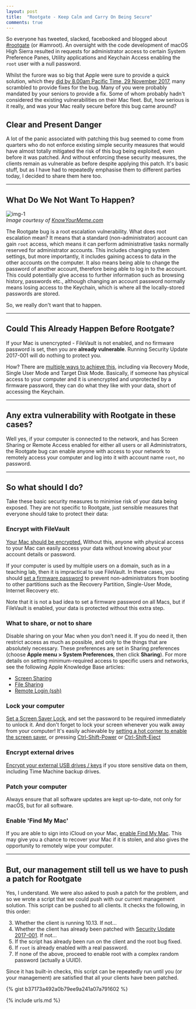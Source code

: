 ```yaml
---
layout: post
title:  "Rootgate - Keep Calm and Carry On Being Secure"
comments: true
---
```


So everyone has tweeted, slacked, facebooked and blogged about [#rootgate][1] (or #iamroot). An oversight with the code development of macOS High Sierra resulted in requests for administrator access to certain System Preference Panes, Utility applications and Keychain Access enabling the `root` user with a null password.

Whilst the furore was so big that Apple were sure to provide a quick solution, which they [did by 8.00am Pacific Time, 29 November 2017][2], many scrambled to provide fixes for the bug. Many of you were probably mandated by your seniors to provide a fix. Some of whom probably hadn't considered the existing vulnerabilities on their Mac fleet. But, how serious is it really, and was your Mac really secure before this bug came around?


Clear and Present Danger
----

A lot of the panic associated with patching this bug seemed to come from quarters who do not enforce existing simple security measures that would have almost totally mitigated the risk of this bug being exploited, even before it was patched. And without enforcing these security measures, the clients remain as vulnerable as before despite applying this patch. It's basic stuff, but as I have had to repeatedly emphasise them to different parties today, I decided to share them here too.

---

What Do We Not Want To Happen?
----

![img-1]  
*Image courtesy of [KnowYourMeme.com][9]*

The Rootgate bug is a root escalation vulnerability. What does root escalation mean? It means that a standard (non-administrator) account can gain `root` access, which means it can perform administrative tasks normally reserved for administrator accounts. This includes changing system settings, but more importantly, it includes gaining access to data in the other accounts on the computer. It also means being able to change the password of another account, therefore being able to log in to the account. This could potentially give access to further information such as browsing history, passwords etc., although changing an account password normally means losing access to the Keychain, which is where all the locally-stored passwords are stored.

So, we really don't want that to happen.

---

Could This Already Happen Before Rootgate?
----

If your Mac is unencrypted - FileVault is not enabled, and no firmware password is set, then you are **already vulnerable**. Running Security Update 2017-001 will do nothing to protect you.

How? There are [multiple ways to achieve this][3], including via Recovery Mode, Single User Mode and Target Disk Mode. Basically, if someone has physical access to your computer and it is unencrypted and unprotected by a firmware password, they can do what they like with your data, short of accessing the Keychain.

---

Any extra vulnerability with Rootgate in these cases?
----

Well yes, if your computer is connected to the network, and has Screen Sharing or Remote Access enabled for either all users or all Administrators, the Rootgate bug can enable anyone with access to your network to remotely access your computer and log into it with account name `root`, no password.

---

So what should I do?
----

Take these basic security measures to minimise risk of your data being exposed. They are not specific to Rootgate, just sensible measures that everyone should take to protect their data:


### Encrypt with FileVault

[Your Mac should be encrypted.][8] Without this, anyone with physical access to your Mac can easily access your data without knowing about your account details or password.

If your computer is used by multiple users on a domain, such as in a teaching lab, then it is impractical to use FileVault. In these cases, you should [set a firmware password][12] to prevent non-administrators from booting to other partitions such as the Recovery Partition, Single-User Mode, Internet Recovery etc.

Note that it is not a bad idea to set a firmware password on all Macs, but if FileVault is enabled, your data is protected without this extra step.

### What to share, or not to share

Disable sharing on your Mac when you don’t need it. If you do need it, then restrict access as much as possible, and only to the things that are absolutely necessary. These preferences are set in Sharing preferences (choose **Apple menu > System Preferences**, then click **Sharing**). For more details on setting minimum-required access to specific users and networks, see the following Apple Knowledge Base articles:

* [Screen Sharing](https://support.apple.com/kb/PH25554)
* [File Sharing](https://support.apple.com/en-us/HT204445)
* [Remote Login (ssh)](https://support.apple.com/kb/PH25252)

### Lock your computer

[Set a Screen Saver Lock][6], and set the password to be required immediately to unlock it. And don't forget to lock your screen whenever you walk away from your computer! It's easily achievable by [setting a hot corner to enable the screen saver][4], or pressing [Ctrl-Shift-Power][5] or [Ctrl-Shift-Eject][5]

### Encrypt external drives

[Encrypt your external USB drives / keys][7] if you store sensitive data on them, including Time Machine backup drives.

### Patch your computer

Always ensure that all software updates are kept up-to-date, not only for macOS, but for all software.

### Enable 'Find My Mac'

If you are able to sign into iCloud on your Mac, [enable Find My Mac][10]. This may give you a chance to recover your Mac if it is stolen, and also gives the opportunity to remotely wipe your computer.

---

But, our management still tell us we have to push a patch for Rootgate
-----

Yes, I understand. We were also asked to push a patch for the problem, and so we wrote a script that we could push with our current management solution. This script can be pushed to all clients. It checks the following, in this order:

3. Whether the client is running 10.13. If not...
1. Whether the client has already been patched with [Security Update 2017-001][2]. If not...
2. If the script has already been run on the client and the root bug fixed.
4. If `root` is already enabled with a real password.
5. If none of the above, proceed to enable root with a complex random password (actually a UUID).

Since it has built-in checks, this script can be repeatedly run until you (or your management) are satisfied that all your clients have been patched.

{% gist b37173a492a0b79ee9a241a07a791602 %}


[1]: https://twitter.com/search?q=%23rootgate&src=tyah
[2]: https://support.apple.com/en-us/HT208315
[3]: https://www.macworld.co.uk/how-to/mac/what-do-if-forgotten-mac-password-3594395/
[4]: https://support.apple.com/kb/PH25524
[5]: https://support.apple.com/en-ca/HT201236
[6]: https://support.apple.com/kb/PH25376?locale=en_US
[7]: https://support.apple.com/kb/PH25745?locale=en_US
[8]: https://support.apple.com/en-us/HT204837
[9]: http://knowyourmeme.com/memes/make-me-a-sandwich
[10]: https://support.apple.com/guide/mac-help/use-find-my-mac-mh36811/10.13/mac/10.13
[11]: https://support.apple.com/en-us/HT204455
[12]: https://support.apple.com/en-us/HT204455

[img-1]: http://i0.kym-cdn.com/entries/icons/facebook/000/004/689/sandwich.jpg


{% include urls.md %}
